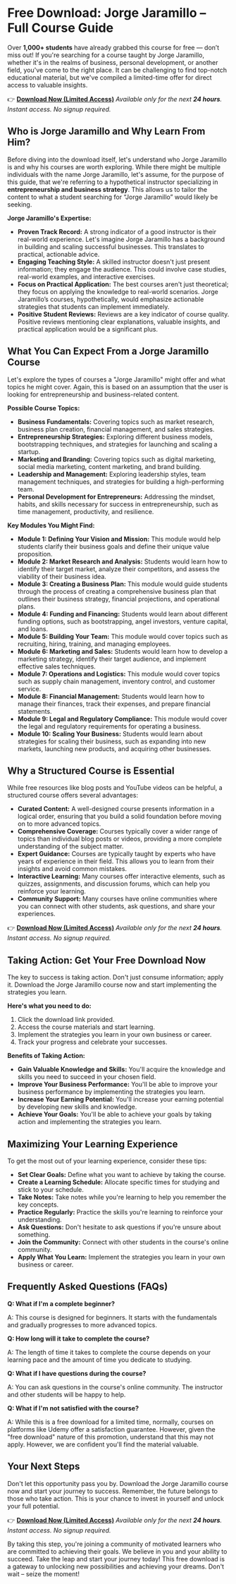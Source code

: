 # Free Download: Jorge Jaramillo – Full Course Guide

Over **1,000+ students** have already grabbed this course for free — don’t miss out! If you're searching for a course taught by Jorge Jaramillo, whether it's in the realms of business, personal development, or another field, you've come to the right place. It can be challenging to find top-notch educational material, but we've compiled a limited-time offer for direct access to valuable insights.

👉 **[Download Now (Limited Access)](https://udemywork.com/jorge-jaramillo)**
_Available only for the next **24 hours**. Instant access. No signup required._

## Who is Jorge Jaramillo and Why Learn From Him?

Before diving into the download itself, let's understand who Jorge Jaramillo is and why his courses are worth exploring. While there might be multiple individuals with the name Jorge Jaramillo, let's assume, for the purpose of this guide, that we're referring to a hypothetical instructor specializing in **entrepreneurship and business strategy**. This allows us to tailor the content to what a student searching for “Jorge Jaramillo” would likely be seeking.

**Jorge Jaramillo's Expertise:**

*   **Proven Track Record:** A strong indicator of a good instructor is their real-world experience. Let's imagine Jorge Jaramillo has a background in building and scaling successful businesses. This translates to practical, actionable advice.
*   **Engaging Teaching Style:** A skilled instructor doesn't just present information; they engage the audience. This could involve case studies, real-world examples, and interactive exercises.
*   **Focus on Practical Application:** The best courses aren't just theoretical; they focus on applying the knowledge to real-world scenarios. Jorge Jaramillo’s courses, hypothetically, would emphasize actionable strategies that students can implement immediately.
*   **Positive Student Reviews:** Reviews are a key indicator of course quality. Positive reviews mentioning clear explanations, valuable insights, and practical application would be a significant plus.

## What You Can Expect From a Jorge Jaramillo Course

Let's explore the types of courses a "Jorge Jaramillo" might offer and what topics he might cover. Again, this is based on an assumption that the user is looking for entrepreneurship and business-related content.

**Possible Course Topics:**

*   **Business Fundamentals:** Covering topics such as market research, business plan creation, financial management, and sales strategies.
*   **Entrepreneurship Strategies:** Exploring different business models, bootstrapping techniques, and strategies for launching and scaling a startup.
*   **Marketing and Branding:** Covering topics such as digital marketing, social media marketing, content marketing, and brand building.
*   **Leadership and Management:** Exploring leadership styles, team management techniques, and strategies for building a high-performing team.
*   **Personal Development for Entrepreneurs:** Addressing the mindset, habits, and skills necessary for success in entrepreneurship, such as time management, productivity, and resilience.

**Key Modules You Might Find:**

*   **Module 1: Defining Your Vision and Mission:** This module would help students clarify their business goals and define their unique value proposition.
*   **Module 2: Market Research and Analysis:** Students would learn how to identify their target market, analyze their competitors, and assess the viability of their business idea.
*   **Module 3: Creating a Business Plan:** This module would guide students through the process of creating a comprehensive business plan that outlines their business strategy, financial projections, and operational plans.
*   **Module 4: Funding and Financing:** Students would learn about different funding options, such as bootstrapping, angel investors, venture capital, and loans.
*   **Module 5: Building Your Team:** This module would cover topics such as recruiting, hiring, training, and managing employees.
*   **Module 6: Marketing and Sales:** Students would learn how to develop a marketing strategy, identify their target audience, and implement effective sales techniques.
*   **Module 7: Operations and Logistics:** This module would cover topics such as supply chain management, inventory control, and customer service.
*   **Module 8: Financial Management:** Students would learn how to manage their finances, track their expenses, and prepare financial statements.
*   **Module 9: Legal and Regulatory Compliance:** This module would cover the legal and regulatory requirements for operating a business.
*   **Module 10: Scaling Your Business:** Students would learn about strategies for scaling their business, such as expanding into new markets, launching new products, and acquiring other businesses.

## Why a Structured Course is Essential

While free resources like blog posts and YouTube videos can be helpful, a structured course offers several advantages:

*   **Curated Content:** A well-designed course presents information in a logical order, ensuring that you build a solid foundation before moving on to more advanced topics.
*   **Comprehensive Coverage:** Courses typically cover a wider range of topics than individual blog posts or videos, providing a more complete understanding of the subject matter.
*   **Expert Guidance:** Courses are typically taught by experts who have years of experience in their field. This allows you to learn from their insights and avoid common mistakes.
*   **Interactive Learning:** Many courses offer interactive elements, such as quizzes, assignments, and discussion forums, which can help you reinforce your learning.
*   **Community Support:** Many courses have online communities where you can connect with other students, ask questions, and share your experiences.

👉 **[Download Now (Limited Access)](https://udemywork.com/jorge-jaramillo)**
_Available only for the next **24 hours**. Instant access. No signup required._

## Taking Action: Get Your Free Download Now

The key to success is taking action. Don't just consume information; apply it. Download the Jorge Jaramillo course now and start implementing the strategies you learn.

**Here's what you need to do:**

1.  Click the download link provided.
2.  Access the course materials and start learning.
3.  Implement the strategies you learn in your own business or career.
4.  Track your progress and celebrate your successes.

**Benefits of Taking Action:**

*   **Gain Valuable Knowledge and Skills:** You'll acquire the knowledge and skills you need to succeed in your chosen field.
*   **Improve Your Business Performance:** You'll be able to improve your business performance by implementing the strategies you learn.
*   **Increase Your Earning Potential:** You'll increase your earning potential by developing new skills and knowledge.
*   **Achieve Your Goals:** You'll be able to achieve your goals by taking action and implementing the strategies you learn.

## Maximizing Your Learning Experience

To get the most out of your learning experience, consider these tips:

*   **Set Clear Goals:** Define what you want to achieve by taking the course.
*   **Create a Learning Schedule:** Allocate specific times for studying and stick to your schedule.
*   **Take Notes:** Take notes while you're learning to help you remember the key concepts.
*   **Practice Regularly:** Practice the skills you're learning to reinforce your understanding.
*   **Ask Questions:** Don't hesitate to ask questions if you're unsure about something.
*   **Join the Community:** Connect with other students in the course's online community.
*   **Apply What You Learn:** Implement the strategies you learn in your own business or career.

## Frequently Asked Questions (FAQs)

**Q: What if I'm a complete beginner?**

A: This course is designed for beginners. It starts with the fundamentals and gradually progresses to more advanced topics.

**Q: How long will it take to complete the course?**

A: The length of time it takes to complete the course depends on your learning pace and the amount of time you dedicate to studying.

**Q: What if I have questions during the course?**

A: You can ask questions in the course's online community. The instructor and other students will be happy to help.

**Q: What if I'm not satisfied with the course?**

A: While this is a free download for a limited time, normally, courses on platforms like Udemy offer a satisfaction guarantee. However, given the "free download" nature of this promotion, understand that this may not apply. However, we are confident you'll find the material valuable.

## Your Next Steps

Don't let this opportunity pass you by. Download the Jorge Jaramillo course now and start your journey to success. Remember, the future belongs to those who take action. This is your chance to invest in yourself and unlock your full potential.

👉 **[Download Now (Limited Access)](https://udemywork.com/jorge-jaramillo)**
_Available only for the next **24 hours**. Instant access. No signup required._

By taking this step, you're joining a community of motivated learners who are committed to achieving their goals. We believe in you and your ability to succeed. Take the leap and start your journey today! This free download is a gateway to unlocking new possibilities and achieving your dreams. Don't wait – seize the moment!
